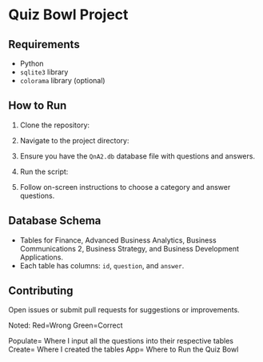 # Quiz Bowl Project

## Requirements

- Python
- `sqlite3` library
- `colorama` library (optional)

## How to Run

1. Clone the repository:


2. Navigate to the project directory:


3. Ensure you have the `QnA2.db` database file with questions and answers.

4. Run the script:


5. Follow on-screen instructions to choose a category and answer questions.

## Database Schema

- Tables for Finance, Advanced Business Analytics, Business Communications 2, Business Strategy, and Business Development Applications.
- Each table has columns: `id`, `question`, and `answer`.

## Contributing

Open issues or submit pull requests for suggestions or improvements.

Noted: Red=Wrong Green=Correct

Populate= Where I input all the questions into their respective tables
Create= Where I created the tables
App= Where to Run the Quiz Bowl
